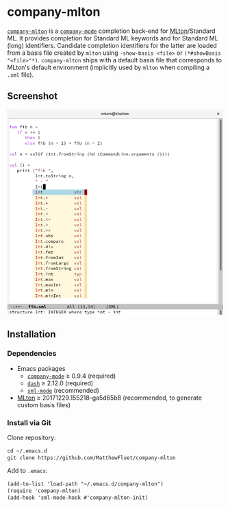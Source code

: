 # company-mlton

[`company-mlton`](https://github.com/MatthewFluet/company-mlton) is a
[`company-mode`](http://company-mode.github.io/) completion back-end
for [MLton](http://mlton.org)/Standard ML.  It provides completion for
Standard ML keywords and for Standard ML (long) identifiers.
Candidate completion identifiers for the latter are loaded from a
basis file created by `mlton` using `-show-basis <file>` or
`(*#showBasis "<file>"*)`.  `company-mlton` ships with a default basis
file that corresponds to MLton's default environment (implicitly used
by `mlton` when compiling a `.sml` file).

## Screenshot

![company-mlton screenshot](screenshot.png)

## Installation

### Dependencies

 * Emacs packages
   * [`company-mode`](http://company-mode.github.io/) &ge; 0.9.4 (required)
   * [`dash`](https://github.com/magnars/dash.el) &ge; 2.12.0 (required)
   * [`sml-mode`](https://elpa.gnu.org/packages/sml-mode.html) (recommended)
 * [MLton](https://github.org/MLton/mlton) &ge; 20171229.155218-ga5d65b8 (recommended, to generate custom basis files)

<!-- ### Install via [MELPA](https://melpa.org/) -->

### Install via Git

Clone repository:
``` shell
cd ~/.emacs.d
git clone https://github.com/MatthewFluet/company-mlton
```

Add to `.emacs`:
``` emacs-lisp
(add-to-list 'load-path "~/.emacs.d/company-mlton")
(require 'company-mlton)
(add-hook 'sml-mode-hook #'company-mlton-init)
```

